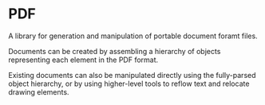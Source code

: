# PDF

A library for generation and manipulation of portable document foramt files.

Documents can be created by assembling a hierarchy of objects representing each element in the PDF format.

Existing documents can also be manipulated directly using the fully-parsed object hierarchy, or by using higher-level tools to reflow text and relocate drawing elements.
